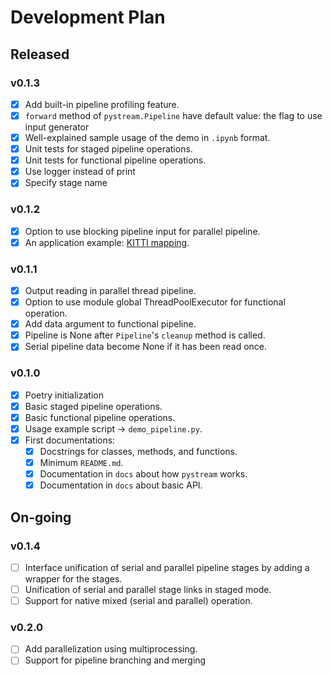 # Development Plan

## Released

### v0.1.3

- [x] Add built-in pipeline profiling feature.
- [x] `forward` method of `pystream.Pipeline` have default value: the flag to use input generator
- [x] Well-explained sample usage of the demo in `.ipynb` format.
- [x] Unit tests for staged pipeline operations.
- [x] Unit tests for functional pipeline operations.
- [x] Use logger instead of print
- [x] Specify stage name

### v0.1.2

- [x] Option to use blocking pipeline input for parallel pipeline.
- [x] An application example: [KITTI mapping](https://github.com/MukhlasAdib/KITTI_Mapping).

### v0.1.1

- [x] Output reading in parallel thread pipeline.
- [x] Option to use module global ThreadPoolExecutor for functional operation.
- [x] Add data argument to functional pipeline.
- [x] Pipeline is None after `Pipeline`'s `cleanup` method is called.
- [x] Serial pipeline data become None if it has been read once.

### v0.1.0

- [x] Poetry initialization
- [x] Basic staged pipeline operations.
- [x] Basic functional pipeline operations.
- [x] Usage example script -> `demo_pipeline.py`.
- [x] First documentations:
  - [x] Docstrings for classes, methods, and functions.
  - [x] Minimum `README.md`.
  - [x] Documentation in `docs` about how `pystream` works.
  - [x] Documentation in `docs` about basic API.

## On-going

### v0.1.4

- [ ] Interface unification of serial and parallel pipeline stages by adding a wrapper for the stages.
- [ ] Unification of serial and parallel stage links in staged mode.
- [ ] Support for native mixed (serial and parallel) operation.

### v0.2.0

- [ ] Add parallelization using multiprocessing.
- [ ] Support for pipeline branching and merging
